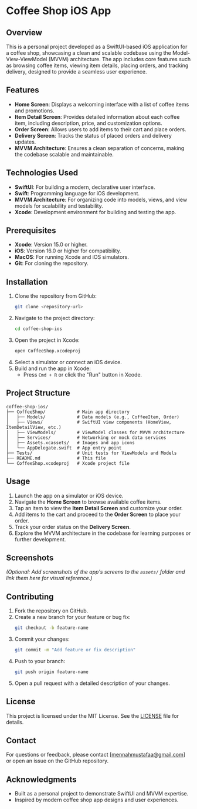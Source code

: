 # Coffee Shop iOS App

## Overview
This is a personal project developed as a SwiftUI-based iOS application for a coffee shop, showcasing a clean and scalable codebase using the Model-View-ViewModel (MVVM) architecture. The app includes core features such as browsing coffee items, viewing item details, placing orders, and tracking delivery, designed to provide a seamless user experience.

## Features
- **Home Screen**: Displays a welcoming interface with a list of coffee items and promotions.
- **Item Detail Screen**: Provides detailed information about each coffee item, including description, price, and customization options.
- **Order Screen**: Allows users to add items to their cart and place orders.
- **Delivery Screen**: Tracks the status of placed orders and delivery updates.
- **MVVM Architecture**: Ensures a clean separation of concerns, making the codebase scalable and maintainable.

## Technologies Used
- **SwiftUI**: For building a modern, declarative user interface.
- **Swift**: Programming language for iOS development.
- **MVVM Architecture**: For organizing code into models, views, and view models for scalability and testability.
- **Xcode**: Development environment for building and testing the app.

## Prerequisites
- **Xcode**: Version 15.0 or higher.
- **iOS**: Version 16.0 or higher for compatibility.
- **MacOS**: For running Xcode and iOS simulators.
- **Git**: For cloning the repository.

## Installation
1. Clone the repository from GitHub:
   ```bash
   git clone <repository-url>
   ```
2. Navigate to the project directory:
   ```bash
   cd coffee-shop-ios
   ```
3. Open the project in Xcode:
   ```bash
   open CoffeeShop.xcodeproj
   ```
4. Select a simulator or connect an iOS device.
5. Build and run the app in Xcode:
   - Press `Cmd + R` or click the "Run" button in Xcode.

## Project Structure
```
coffee-shop-ios/
├── CoffeeShop/            # Main app directory
│   ├── Models/            # Data models (e.g., CoffeeItem, Order)
│   ├── Views/             # SwiftUI view components (HomeView, ItemDetailView, etc.)
│   ├── ViewModels/        # ViewModel classes for MVVM architecture
│   ├── Services/          # Networking or mock data services
│   ├── Assets.xcassets/   # Images and app icons
│   └── AppDelegate.swift  # App entry point
├── Tests/                 # Unit tests for ViewModels and Models
├── README.md              # This file
└── CoffeeShop.xcodeproj   # Xcode project file
```

## Usage
1. Launch the app on a simulator or iOS device.
2. Navigate the **Home Screen** to browse available coffee items.
3. Tap an item to view the **Item Detail Screen** and customize your order.
4. Add items to the cart and proceed to the **Order Screen** to place your order.
5. Track your order status on the **Delivery Screen**.
6. Explore the MVVM architecture in the codebase for learning purposes or further development.

## Screenshots
*(Optional: Add screenshots of the app's screens to the `assets/` folder and link them here for visual reference.)*

## Contributing
1. Fork the repository on GitHub.
2. Create a new branch for your feature or bug fix:
   ```bash
   git checkout -b feature-name
   ```
3. Commit your changes:
   ```bash
   git commit -m "Add feature or fix description"
   ```
4. Push to your branch:
   ```bash
   git push origin feature-name
   ```
5. Open a pull request with a detailed description of your changes.

## License
This project is licensed under the MIT License. See the [LICENSE](LICENSE) file for details.

## Contact
For questions or feedback, please contact [mennahmustafaa@gmail.com] or open an issue on the GitHub repository.

## Acknowledgments
- Built as a personal project to demonstrate SwiftUI and MVVM expertise.
- Inspired by modern coffee shop app designs and user experiences.
